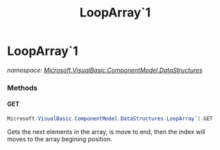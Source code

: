 ﻿---
title: LoopArray`1
---

# LoopArray`1
_namespace: [Microsoft.VisualBasic.ComponentModel.DataStructures](N-Microsoft.VisualBasic.ComponentModel.DataStructures.html)_



### Methods

#### GET
```csharp
Microsoft.VisualBasic.ComponentModel.DataStructures.LoopArray`1.GET
```
Gets the next elements in the array, is move to end, then the index will moves to the array begining position.




